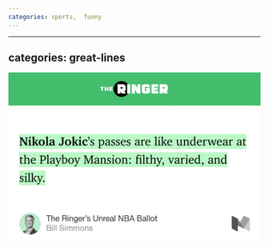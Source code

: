 ```yaml
---
categories: sports,  funny
---
```


---
categories: great-lines
---

![jokic](https://raw.githubusercontent.com/muneer78/muneer78.github.io/master/images/jokic.jpeg)



